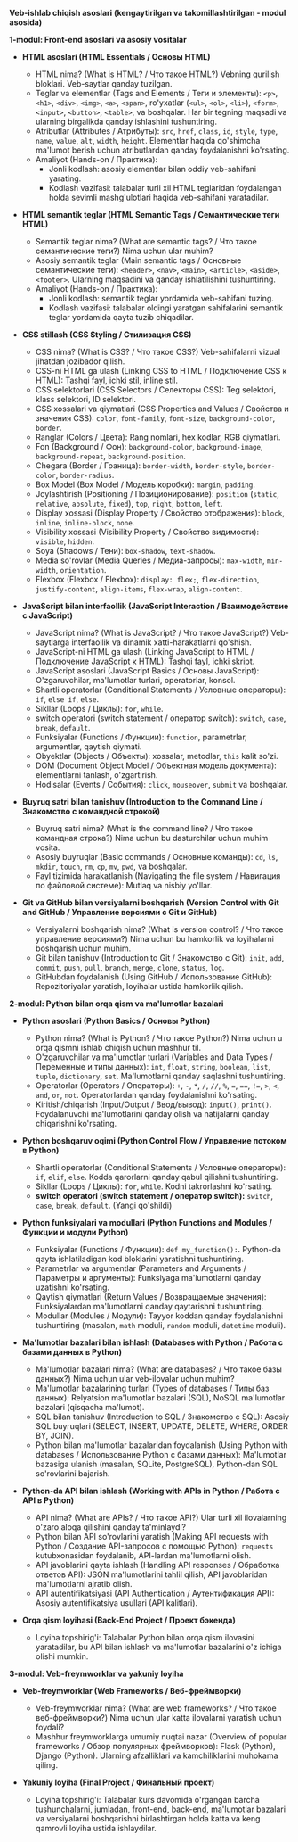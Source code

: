 **Veb-ishlab chiqish asoslari (kengaytirilgan va takomillashtirilgan - modul asosida)**

**1-modul: Front-end asoslari va asosiy vositalar**

* **HTML asoslari (HTML Essentials / Основы HTML)**
    * HTML nima? (What is HTML? / Что такое HTML?) Vebning qurilish bloklari. Veb-saytlar qanday tuzilgan.
    * Teglar va elementlar (Tags and Elements / Теги и элементы):  `<p>`, `<h1>`, `<div>`, `<img>`, `<a>`, `<span>`, ro'yxatlar (`<ul>`, `<ol>`, `<li>`),  `<form>`, `<input>`, `<button>`, `<table>`, va boshqalar. Har bir tegning maqsadi va ularning birgalikda qanday ishlashini tushuntiring.
    * Atributlar (Attributes / Атрибуты): `src`, `href`, `class`, `id`, `style`, `type`, `name`, `value`, `alt`, `width`, `height`. Elementlar haqida qo'shimcha ma'lumot berish uchun atributlardan qanday foydalanishni ko'rsating.
    * Amaliyot (Hands-on / Практика):
        * Jonli kodlash: asosiy elementlar bilan oddiy veb-sahifani yarating.
        * Kodlash vazifasi: talabalar turli xil HTML teglaridan foydalangan holda sevimli mashg'ulotlari haqida veb-sahifani yaratadilar.

* **HTML semantik teglar (HTML Semantic Tags / Семантические теги HTML)**
    * Semantik teglar nima? (What are semantic tags? / Что такое семантические теги?) Nima uchun ular muhim?
    * Asosiy semantik teglar (Main semantic tags / Основные семантические теги): `<header>`, `<nav>`, `<main>`, `<article>`, `<aside>`, `<footer>`. Ularning maqsadini va qanday ishlatilishini tushuntiring.
    * Amaliyot (Hands-on / Практика):
        * Jonli kodlash: semantik teglar yordamida veb-sahifani tuzing.
        * Kodlash vazifasi: talabalar oldingi yaratgan sahifalarini semantik teglar yordamida qayta tuzib chiqadilar.

* **CSS stillash (CSS Styling / Стилизация CSS)**

    * CSS nima? (What is CSS? / Что такое CSS?) Veb-sahifalarni vizual jihatdan jozibador qilish.
    * CSS-ni HTML ga ulash (Linking CSS to HTML / Подключение CSS к HTML): Tashqi fayl, ichki stil, inline stil.
    * CSS selektorlari (CSS Selectors / Селекторы CSS): Teg selektori, klass selektori, ID selektori.
    * CSS xossalari va qiymatlari (CSS Properties and Values / Свойства и значения CSS): `color`, `font-family`, `font-size`, `background-color`, `border`.
    * Ranglar (Colors / Цвета): Rang nomlari, hex kodlar, RGB qiymatlari.
    * Fon (Background / Фон): `background-color`, `background-image`, `background-repeat`, `background-position`.
    * Chegara (Border / Граница): `border-width`, `border-style`, `border-color`, `border-radius`.
    * Box Model (Box Model / Модель коробки): `margin`, `padding`.
    * Joylashtirish (Positioning / Позиционирование): `position` (`static`, `relative`, `absolute`, `fixed`), `top`, `right`, `bottom`, `left`.
    * Display xossasi (Display Property / Свойство отображения): `block`, `inline`, `inline-block`, `none`.
    * Visibility xossasi (Visibility Property / Свойство видимости): `visible`, `hidden`.
    * Soya (Shadows / Тени): `box-shadow`, `text-shadow`.
    * Media so'rovlar (Media Queries / Медиа-запросы): `max-width`, `min-width`, `orientation`.
    * Flexbox (Flexbox / Flexbox): `display: flex;`, `flex-direction`, `justify-content`, `align-items`, `flex-wrap`, `align-content`.

* **JavaScript bilan interfaollik (JavaScript Interaction / Взаимодействие с JavaScript)**
    * JavaScript nima? (What is JavaScript? / Что такое JavaScript?) Veb-saytlarga interfaollik va dinamik xatti-harakatlarni qo'shish.
    * JavaScript-ni HTML ga ulash (Linking JavaScript to HTML / Подключение JavaScript к HTML): Tashqi fayl, ichki skript.
    * JavaScript asoslari (JavaScript Basics / Основы JavaScript): O'zgaruvchilar, ma'lumotlar turlari, operatorlar, konsol.
    * Shartli operatorlar (Conditional Statements / Условные операторы): `if`, `else if`, `else`.
    * Sikllar (Loops / Циклы): `for`, `while`.
    * switch operatori (switch statement / оператор switch):  `switch`, `case`, `break`, `default`.
    * Funksiyalar (Functions / Функции): `function`, parametrlar, argumentlar, qaytish qiymati.
    * Obyektlar (Objects / Объекты): xossalar, metodlar, `this` kalit so'zi.
    * DOM (Document Object Model / Объектная модель документа): elementlarni tanlash, o'zgartirish.
    * Hodisalar (Events / События): `click`, `mouseover`, `submit` va boshqalar.

* **Buyruq satri bilan tanishuv (Introduction to the Command Line / Знакомство с командной строкой)**
    * Buyruq satri nima? (What is the command line? / Что такое командная строка?) Nima uchun bu dasturchilar uchun muhim vosita.
    * Asosiy buyruqlar (Basic commands / Основные команды): `cd`, `ls`, `mkdir`, `touch`, `rm`, `cp`, `mv`, `pwd`, va boshqalar.
    * Fayl tizimida harakatlanish (Navigating the file system / Навигация по файловой системе):  Mutlaq va nisbiy yo'llar.

* **Git va GitHub bilan versiyalarni boshqarish (Version Control with Git and GitHub / Управление версиями с Git и GitHub)**
    * Versiyalarni boshqarish nima? (What is version control? / Что такое управление версиями?) Nima uchun bu hamkorlik va loyihalarni boshqarish uchun muhim.
    * Git bilan tanishuv (Introduction to Git / Знакомство с Git): `init`, `add`, `commit`, `push`, `pull`, `branch`, `merge`, `clone`, `status`, `log`.
    * GitHubdan foydalanish (Using GitHub / Использование GitHub): Repozitoriyalar yaratish, loyihalar ustida hamkorlik qilish.

**2-modul: Python bilan orqa qism va ma'lumotlar bazalari**

* **Python asoslari (Python Basics / Основы Python)**
    * Python nima? (What is Python? / Что такое Python?) Nima uchun u orqa qismni ishlab chiqish uchun mashhur til.
    * O'zgaruvchilar va ma'lumotlar turlari (Variables and Data Types / Переменные и типы данных): `int`, `float`, `string`, `boolean`, `list`, `tuple`, `dictionary`, `set`. Ma'lumotlarni qanday saqlashni tushuntiring.
    * Operatorlar (Operators / Операторы):  `+`, `-`, `*`, `/`, `//`, `%`, `=`, `==`, `!=`, `>`, `<`, `and`, `or`, `not`. Operatorlardan qanday foydalanishni ko'rsating.
    * Kiritish/chiqarish (Input/Output / Ввод/вывод):  `input()`, `print()`. Foydalanuvchi ma'lumotlarini qanday olish va natijalarni qanday chiqarishni ko'rsating.

* **Python boshqaruv oqimi (Python Control Flow / Управление потоком в Python)**
    * Shartli operatorlar (Conditional Statements / Условные операторы): `if`, `elif`, `else`.  Kodda qarorlarni qanday qabul qilishni tushuntiring.
    * Sikllar (Loops / Циклы):  `for`, `while`. Kodni takrorlashni ko'rsating.
    * **switch operatori (switch statement / оператор switch):**  `switch`, `case`, `break`, `default`. (Yangi qo'shildi)

* **Python funksiyalari va modullari (Python Functions and Modules / Функции и модули Python)**
    * Funksiyalar (Functions / Функции):  `def my_function():`. Python-da qayta ishlatiladigan kod bloklarini yaratishni tushuntiring.
    * Parametrlar va argumentlar (Parameters and Arguments / Параметры и аргументы):  Funksiyaga ma'lumotlarni qanday uzatishni ko'rsating.
    * Qaytish qiymatlari (Return Values / Возвращаемые значения):  Funksiyalardan ma'lumotlarni qanday qaytarishni tushuntiring.
    * Modullar (Modules / Модули):  Tayyor koddan qanday foydalanishni tushuntiring (masalan, `math` moduli, `random` moduli, `datetime` moduli).

* **Ma'lumotlar bazalari bilan ishlash (Databases with Python / Работа с базами данных в Python)**
    * Ma'lumotlar bazalari nima? (What are databases? / Что такое базы данных?) Nima uchun ular veb-ilovalar uchun muhim?
    * Ma'lumotlar bazalarining turlari (Types of databases / Типы баз данных): Relyatsion ma'lumotlar bazalari (SQL), NoSQL ma'lumotlar bazalari (qisqacha ma'lumot).
    * SQL bilan tanishuv (Introduction to SQL / Знакомство с SQL): Asosiy SQL buyruqlari (SELECT, INSERT, UPDATE, DELETE, WHERE, ORDER BY, JOIN).
    * Python bilan ma'lumotlar bazalaridan foydalanish (Using Python with databases / Использование Python с базами данных): Ma'lumotlar bazasiga ulanish (masalan, SQLite, PostgreSQL), Python-dan SQL so'rovlarini bajarish.

* **Python-da API bilan ishlash (Working with APIs in Python / Работа с API в Python)**
    * API nima? (What are APIs? / Что такое API?) Ular turli xil ilovalarning o'zaro aloqa qilishini qanday ta'minlaydi?
    * Python bilan API so'rovlarini yaratish (Making API requests with Python / Создание API-запросов с помощью Python): `requests` kutubxonasidan foydalanib, API-lardan ma'lumotlarni olish.
    * API javoblarini qayta ishlash (Handling API responses / Обработка ответов API):  JSON ma'lumotlarini tahlil qilish, API javoblaridan ma'lumotlarni ajratib olish.
    * API autentifikatsiyasi (API Authentication / Аутентификация API): Asosiy autentifikatsiya usullari (API kalitlari).

* **Orqa qism loyihasi (Back-End Project / Проект бэкенда)**
    * Loyiha topshirig'i: Talabalar Python bilan orqa qism ilovasini yaratadilar, bu API bilan ishlash va ma'lumotlar bazalarini o'z ichiga olishi mumkin.

**3-modul: Veb-freymworklar va yakuniy loyiha**

* **Veb-freymworklar (Web Frameworks / Веб-фреймворки)**
    * Veb-freymworklar nima? (What are web frameworks? / Что такое веб-фреймворки?) Nima uchun ular katta ilovalarni yaratish uchun foydali?
    * Mashhur freymworklarga umumiy nuqtai nazar (Overview of popular frameworks / Обзор популярных фреймворков):  Flask (Python), Django (Python). Ularning afzalliklari va kamchiliklarini muhokama qiling.

* **Yakuniy loyiha (Final Project / Финальный проект)**
    * Loyiha topshirig'i: Talabalar kurs davomida o'rgangan barcha tushunchalarni, jumladan, front-end, back-end, ma'lumotlar bazalari va versiyalarni boshqarishni birlashtirgan holda katta va keng qamrovli loyiha ustida ishlaydilar. 